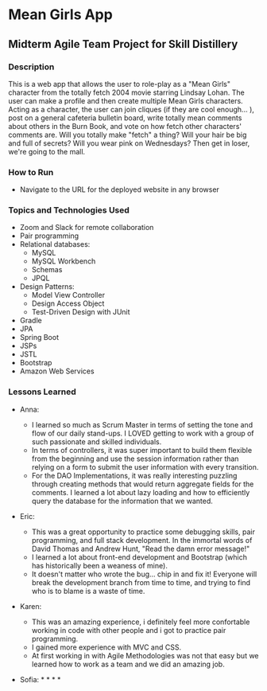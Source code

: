 # Mean Girls App

## Midterm Agile Team Project for Skill Distillery

### Description
This is a web app that allows the user to role-play as a "Mean Girls" character from the totally fetch 2004 movie starring Lindsay Lohan. The user can make a profile and then create multiple Mean Girls characters. Acting as a character, the user can join cliques (if they are cool enough... ), post on a general cafeteria bulletin board, write totally mean comments about others in the Burn Book, and vote on how fetch other characters' comments are. Will you totally make "fetch" a thing? Will your hair be big and full of secrets? Will you wear pink on Wednesdays? Then get in loser, we're going to the mall.

### How to Run
- Navigate to the URL for the deployed website in any browser

### Topics and Technologies Used
- Zoom and Slack for remote collaboration
- Pair programming
- Relational databases:
  * MySQL
  * MySQL Workbench
  * Schemas
  * JPQL
- Design Patterns:
  * Model View Controller
  * Design Access Object
  * Test-Driven Design with JUnit
- Gradle
- JPA
- Spring Boot
- JSPs
- JSTL
- Bootstrap
- Amazon Web Services

### Lessons Learned
- Anna:
  * I learned so much as Scrum Master in terms of setting the tone and flow of our daily stand-ups. I LOVED getting to work with a group of such passionate and skilled individuals.
  * In terms of controllers, it was super important to build them flexible from the beginning and use the session information rather than relying on a form to submit the user information with every transition.
  * For the DAO Implementations, it was really interesting puzzling through creating methods that would return aggregate fields for the comments. I learned a lot about lazy loading and how to efficiently query the database for the information that we wanted.

- Eric:
  * This was a great opportunity to practice some debugging skills, pair programming, and full stack development. In the immortal words of David Thomas and Andrew Hunt, "Read the damn error message!"
  * I learned a lot about front-end development and Bootstrap (which has historically been a weaness of mine).
  * It doesn't matter who wrote the bug... chip in and fix it! Everyone will break the development branch from time to time, and trying to find who is to blame is a waste of time.

- Karen:
  * This was an amazing experience, i definitely feel more confortable working in code with other people and i got to practice pair programming.  
  * I gained more experience with MVC and CSS.
  * At first working in with Agile Methodologies was not that easy but we learned how to work as a team and we did an amazing job.


- Sofia:
  *
  *
  *
  *
